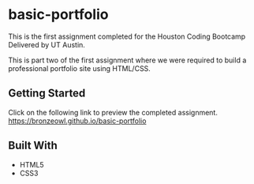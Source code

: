 # basic-portfolio
This is the first assignment completed for the Houston Coding Bootcamp Delivered by UT Austin. 

This is part two of the first assignment where we were required to build a professional portfolio site using HTML/CSS. 

## Getting Started

Click on the following link to preview the completed assignment.   
  https://bronzeowl.github.io/basic-portfolio

## Built With

* HTML5
* CSS3

